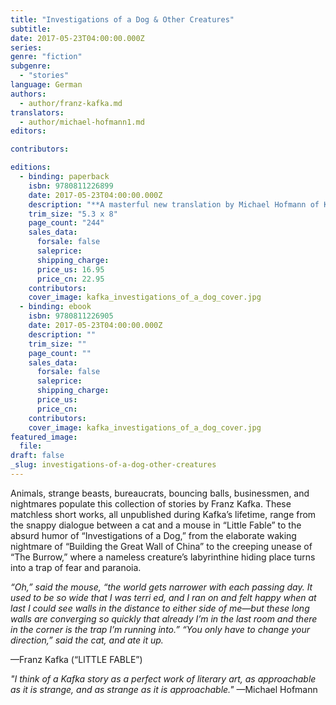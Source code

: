 ```yaml
---
title: "Investigations of a Dog & Other Creatures"
subtitle:
date: 2017-05-23T04:00:00.000Z
series:
genre: "fiction"
subgenre:
  - "stories"
language: German
authors:
  - author/franz-kafka.md
translators:
  - author/michael-hofmann1.md
editors:

contributors:

editions:
  - binding: paperback
    isbn: 9780811226899
    date: 2017-05-23T04:00:00.000Z
    description: "**A masterful new translation by Michael Hofmann of Kafka’s best short fiction** "
    trim_size: "5.3 x 8"
    page_count: "244"
    sales_data:
      forsale: false
      saleprice:
      shipping_charge:
      price_us: 16.95
      price_cn: 22.95
    contributors:
    cover_image: kafka_investigations_of_a_dog_cover.jpg
  - binding: ebook
    isbn: 9780811226905
    date: 2017-05-23T04:00:00.000Z
    description: ""
    trim_size: ""
    page_count: ""
    sales_data:
      forsale: false
      saleprice:
      shipping_charge:
      price_us:
      price_cn:
    contributors:
    cover_image: kafka_investigations_of_a_dog_cover.jpg
featured_image:
  file:
draft: false
_slug: investigations-of-a-dog-other-creatures
---
```


Animals, strange beasts, bureaucrats, bouncing balls, businessmen, and nightmares populate this collection of stories by Franz Kafka. These matchless short works, all unpublished during Kafka’s lifetime, range from the snappy dialogue between a cat and a mouse in “Little Fable” to the absurd humor of “Investigations of a Dog,” from the elaborate waking nightmare of “Building the Great Wall of China” to the creeping unease of “The Burrow,” where a nameless creature’s labyrinthine hiding place turns into a trap of fear and paranoia.

_“Oh,” said the mouse, “the world gets narrower with each passing day. It used to be so wide that I was terri ed, and I ran on and felt happy when at last I could see walls in the distance to either side of me—but these long walls are converging so quickly that already I’m in the last room and there in the corner is the trap I’m running into.” “You only have to change your direction,” said the cat, and ate it up._

—Franz Kafka (“LITTLE FABLE”)

_"I think of a Kafka story as a perfect work of literary art, as approachable as it is strange, and as strange as it is approachable."_
—Michael Hofmann

